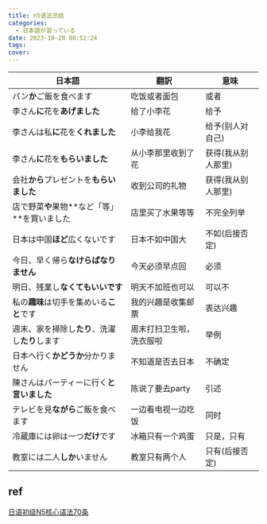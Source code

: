 ```yaml
---
title: n5语法总结
categories:
  - 日本語が習っている
date: 2023-10-20 08:52:24
tags:
cover:
---
```


| 日本語                                         | 翻訳                     | 意味               |
| ---------------------------------------------- | ------------------------ | ------------------ |
| パン**か**ご飯を食べます                       | 吃饭或者面包             | 或者               |
| 李さん**に**花を**あげました**                 | 给了小李花               | 给予               |
| 李さんは私**に**花を**くれました**             | 小李给我花               | 给予(别人对自己)   |
| 李さん**に**花を**もらいました**               | 从小李那里收到了花       | 获得(我从别人那里) |
| 会社**から**プレゼントを**もらいました**       | 收到公司的礼物           | 获得(我从别人那里) |
| 店で野菜**や**果物**など「等」**を買いました   | 店里买了水果等等         | 不完全列举         |
| 日本は中国**ほど**広くないです                 | 日本不如中国大           | 不如(后接否定)     |
| 今日、早く帰ら**なけらばなりません**           | 今天必须早点回           | 必须               |
| 明日、残業し**なくてもいいです**               | 明天不加班也可以         | 可以不             |
| 私の**趣味**は切手を集めいる**こと**です       | 我的兴趣是收集邮票       | 表达兴趣           |
| 週末、家を掃除し**たり**、洗濯し**たり**します | 周末打扫卫生啦，洗衣服啦 | 举例               |
| 日本へ行く**かどうか**分かりません             | 不知道是否去日本         | 不确定             |
| 陳さんはパーティーに行く**と言いました**       | 陈说了要去party          | 引述               |
| テレビを見**ながら**ご飯を食べます             | 一边看电视一边吃饭       | 同时               |
| 冷蔵庫には卵は一つ**だけ**です                 | 冰箱只有一个鸡蛋         | 只是，只有         |
| 教室には二人**しか**いません                   | 教室只有两个人           | 只有(后接否定)     |

## ref

[日语初级N5核心语法70条](https://www.bilibili.com/video/BV1x24y1j7x7/)
